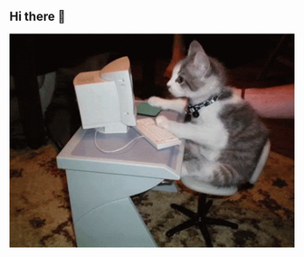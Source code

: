 ## Hi there 👋

<img src="https://github.com/RamilNurulin/RamilNurulin/blob/main/Gifka.gif" alt="cat at the computer" width="600">
